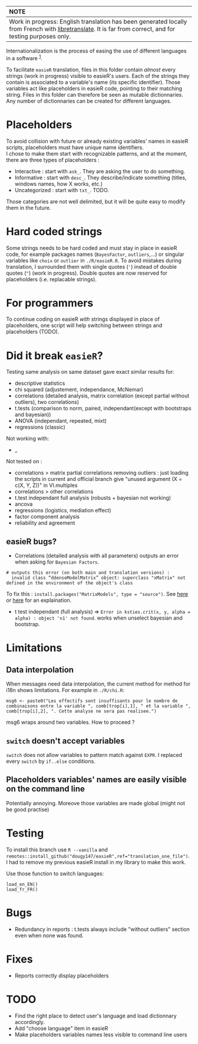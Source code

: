 | NOTE        |
|:---------------------------|
| Work in progress: English translation has been generated locally from French with [libretranslate](https://github.com/LibreTranslate/LibreTranslate). It is far from correct, and for testing purposes only. |

Internationalization is the process of easing the use of different languages in a software <sup>[1](https://journal.r-project.org/articles/RN-2005-001/RN-2005-001.pdf)</sup>.

To facilitate `easieR` translation, files in this folder contain *almost* every strings (work in progress) visible to easieR's users.
Each of the strings they contain is associated to a variable's name (its specific identifier).
Those variables act like placeholders in easieR code, pointing to their matching string.
Files in this folder can therefore be seen as mutable dictionnaries.
Any number of dictionnaries can be created for different languages.

# Placeholders

To avoid collision with future or already existing variables' names in easieR scripts, placeholders must have unique name identifiers.  
I chose to make them start with recognizable patterns, and at the moment, there are three types of placeholders :

- Interactive : start with `ask_`. They are asking the user to do something.
- Informative : start with `desc_`. They describe/indicate something (titles, windows names, how X works, etc.)
- Uncategorized : start with `txt_`. TODO.

Those categories are not well delimited, but it will be quite easy to modify them in the future.

# Hard coded strings

Some strings needs to be hard coded and must stay in place in easieR code, for example packages names (`BayesFactor`, `outliers`,...) or singular variables like `choix` or `outlier` in `./R/easieR.R`.
To avoid mistakes during translation, I surrounded them with single quotes (`'`) instead of double quotes (`"`) (work in progress).
Double quotes are now reserved for placeholders (i.e. replacable strings).

# For programmers

To continue coding on easieR *with* strings displayed in place of placeholders, one script will help switching between strings and placeholders (TODO).

# Did it break `easieR`?

Testing same analysis on same dataset gave exact similar results for:

- descriptive statistics
- chi squared (adjustement, independance, McNemar)
- correlations (detailed analysis, matrix correlation (except partial without outliers), two correlations)
- t.tests (comparison to norm, paired, independant(except with bootstraps and bayesian))
- ANOVA (independant, repeated, mixt)
- regressions (classic)


Not working with:
- _

Not tested on :
- correlations > matrix partial correlations removing outliers : just loading the scripts in current and official branch give "unused argument (X = c(X, Y, Z))" in VI.multiples
- correlations > other correlations
- t.test independant full analysis (robusts + bayesian not working) 
- ancova
- regressions (logistics, mediation effect)
- factor component analysis
- reliability and agreement

## easieR bugs?

- Correlations (detailed analysis with all parameters) outputs an error when asking for `Bayesian Factors`.
```
# outputs this error (on both main and translation versions) :
  invalid class “ddenseModelMatrix” object: superclass "xMatrix" not defined in the environment of the object's class
```

To fix this : `install.packages("MatrixModels", type = "source")`. See [here](https://stackoverflow.com/questions/77530214/error-dsparsemodelmatrix-object-superclass-xmatrix-not-defined/77530730#77530730) or [here](https://stat.ethz.ch/pipermail/r-package-devel/2023q4/010054.html) for an explaination.


- t test independant (full analysis) => `Error in ksties.crit(x, y, alpha = alpha) : object 'n1' not found`.
works when unselect bayesian and bootstrap.

# Limitations

## Data interpolation 

When messages need data interpolation, the current method for method for i18n shows limitations.
For example in `./R/chi.R`:

```
msg6 <- paste0("Les effectifs sont insuffisants pour le nombre de combinaisons entre la variable ", comb[trop[i],1], " et la variable ", comb[trop[i],2], ". Cette analyse ne sera pas realisee.")
```

msg6 wraps around two variables. How to proceed ?

## `switch` doesn't accept variables 

`switch` does not allow variables to pattern match against `EXPR`.
I replaced every `switch` by `if..else` conditions.

## Placeholders variables' names are easily visible on the command line

Potentially annoying. Moreove those variables are made global (might not be good practise)

# Testing 

To install this branch use `R --vanilla` and `remotes::install_github("dougy147/easieR",ref="translation_one_file")`.
I had to remove my previous easieR install in my library to make this work.

Use those function to switch languages:
```
load_en_EN()
load_fr_FR()
```

# Bugs

- Redundancy in reports : t.tests always include "without outliers" section even when none was found.

# Fixes

- Reports correctly display placeholders

# TODO

- Find the right place to detect user's language and load dictionnary accordingly.
- Add "choose language" item in easieR
- Make placeholders variables names less visible to command line users
